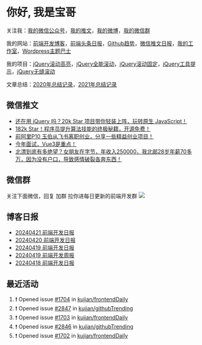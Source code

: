 
# 你好, 我是宝哥

关注我：[我的微信公众号](https://open.weixin.qq.com/qr/code?username=caibaojian_com)，[我的推文](https://weixin.qdkfweb.cn/)，[我的微博](https://weibo.com/kujian)，[我的微信群](https://qdkfweb.cn/go/weixinqun)

我的网站：[前端开发博客](https://qdkfweb.cn/)，[前端头条日报](https://toutiao.qdkfweb.cn/)，[Github趋势](https://github.qdkfweb.cn/)，[微信推文日报](https://weixin.qdkfweb.cn/)，[我的工作室](https://diy.qdkfweb.cn/)，[Wordpress主题巴士](https://wp.qdkfweb.cn/)

我的项目：[jQuery滚动高亮](https://github.com/kujian/scrollHighlight)，[jQuery全能滚动](https://github.com/kujian/power-slider)，[jQuery滚动固定](https://github.com/kujian/scrollfix)，[jQuery工具提示](https://github.com/kujian/tooltip)，[jQuery无缝滚动](http://github.com/kujian/scrollForever)

文章总结：[2020年总结记录](https://mp.weixin.qq.com/s/u0YW8BFWYLquVauhHrkSMQ)，[2021年总结记录](https://mp.weixin.qq.com/s/zMnxIpxMdDrIyuLxHRnSPw)


## 微信推文

<!-- BLOG-POST-LIST:START -->
- [还在用 jQuery 吗？20k Star 项目带你轻装上阵，玩转原生 JavaScript！](https://weixin.qdkfweb.cn/43244.html)
- [182k Star！程序员提升算法技能的终极秘籍，开源免费！](https://weixin.qdkfweb.cn/43096.html)
- [前阿里P10 玉伯从飞书离职创业，分享一些精益创业项目！](https://weixin.qdkfweb.cn/43095.html)
- [今年面试，Vue3是重点！](https://weixin.qdkfweb.cn/43094.html)
- [北漂到底有多绝望？女朋友在字节，年收入250000，我北邮28岁年薪70多万，因为没有户口，导致感情破裂各奔东西！](https://weixin.qdkfweb.cn/42884.html)
<!-- BLOG-POST-LIST:END -->

## 微信群
关注下面微信，回复 加群 拉你进每日更新的前端开发群
![](https://pic.qdkfweb.cn/uploads/2023/11/weixin.png)

## 博客日报

<!-- DAILY:START -->
- [20240421 前端开发日报](https://qdkfweb.cn/fe-daily-20240421.html)
- [20240420 前端开发日报](https://qdkfweb.cn/fe-daily-20240420.html)
- [20240419 前端开发日报](https://qdkfweb.cn/fe-daily-20240419.html)
- [20240419 前端开发周报](https://qdkfweb.cn/fe-weekly-20240419.html)
- [20240418 前端开发日报](https://qdkfweb.cn/fe-daily-20240418.html)
<!-- DAILY:END -->


## 最近活动

<!--START_SECTION:activity-->
1. ❗ Opened issue [#1704](https://github.com/kujian/frontendDaily/issues/1704) in [kujian/frontendDaily](https://github.com/kujian/frontendDaily)
2. ❗ Opened issue [#2847](https://github.com/kujian/githubTrending/issues/2847) in [kujian/githubTrending](https://github.com/kujian/githubTrending)
3. ❗ Opened issue [#1703](https://github.com/kujian/frontendDaily/issues/1703) in [kujian/frontendDaily](https://github.com/kujian/frontendDaily)
4. ❗ Opened issue [#2846](https://github.com/kujian/githubTrending/issues/2846) in [kujian/githubTrending](https://github.com/kujian/githubTrending)
5. ❗ Opened issue [#1702](https://github.com/kujian/frontendDaily/issues/1702) in [kujian/frontendDaily](https://github.com/kujian/frontendDaily)
<!--END_SECTION:activity-->
